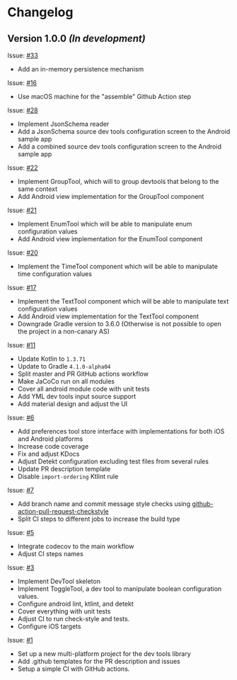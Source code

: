 Changelog
=========

## Version 1.0.0 *(In development)*
Issue: [#33](https://github.com/maximbircu/devtools-library/issues/33)
- Add an in-memory persistence mechanism

Issue: [#16](https://github.com/maximbircu/devtools-library/issues/16)
- Use macOS machine for the "assemble" Github Action step

Issue: [#28](https://github.com/maximbircu/devtools-library/issues/28)
- Implement JsonSchema reader
- Add a JsonSchema source dev tools configuration screen to the Android sample app
- Add a combined source dev tools configuration screen to the Android sample app

Issue: [#22](https://github.com/maximbircu/devtools-library/issues/22)
- Implement GroupTool, which will to group devtools that belong to the same context
- Add Android view implementation for the GroupTool component

Issue: [#21](https://github.com/maximbircu/devtools-library/issues/21)
- Implement EnumTool which will be able to manipulate enum configuration values
- Add Android view implementation for the EnumTool component

Issue: [#20](https://github.com/maximbircu/devtools-library/issues/20)
- Implement the TimeTool component which will be able to manipulate time configuration values

Issue: [#17](https://github.com/maximbircu/devtools-library/issues/17)
- Implement the TextTool component which will be able to manipulate text configuration values
- Add Android view implementation for the TextTool component
- Downgrade Gradle version to 3.6.0 (Otherwise is not possible to open the project in a non-canary AS)

Issue: [#11](https://github.com/maximbircu/devtools-library/issues/11)
- Update Kotlin to `1.3.71`
- Update to Gradle `4.1.0-alpha04`
- Split master and PR GitHub actions workflow
- Make JaCoCo run on all modules
- Cover all android module code with unit tests
- Add YML dev tools input source support
- Add material design and adjust the UI

Issue: [#6](https://github.com/maximbircu/devtools-library/issues/6)
- Add preferences tool store interface with implementations for both iOS and Android platforms
- Increase code coverage
- Fix and adjust KDocs
- Adjust Detekt configuration excluding test files from several rules
- Update PR description template
- Disable `import-ordering` Ktlint rule

Issue: [#7](https://github.com/maximbircu/devtools-library/issues/7)
- Add branch name and commit message style checks using [github-action-pull-request-checkstyle](https://github.com/maximbircu/github-action-pull-request-checkstyle/tags)
- Split CI steps to different jobs to increase the build type

Issue: [#5](https://github.com/maximbircu/devtools-library/issues/5)
- Integrate codecov to the main workflow
- Adjust CI steps names

Issue: [#3](https://github.com/maximbircu/devtools-library/issues/3)
- Implement DevTool skeleton
- Implement ToggleTool, a dev tool to manipulate boolean configuration values.
- Configure android lint, ktlint, and detekt
- Cover everything with unit tests
- Adjust CI to run check-style and tests.
- Configure iOS targets

Issue: [#1](https://github.com/maximbircu/devtools-library/issues/1)
- Set up a new multi-platform project for the dev tools library
- Add .github templates for the PR description and issues 
- Setup a simple CI with GitHub actions. 
